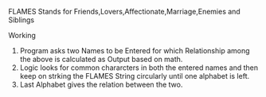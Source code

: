 FLAMES Stands for Friends,Lovers,Affectionate,Marriage,Enemies and Siblings

Working

1. Program asks two Names to be Entered for which Relationship among the above is calculated as Output based on math.
2. Logic looks for common chararcters in both the entered names and then keep on strking the FLAMES String circularly until one alphabet is left.
3. Last Alphabet gives the relation between the two.

